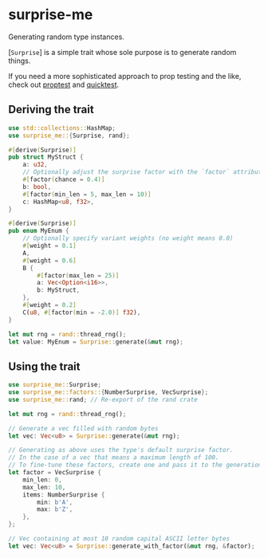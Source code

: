 # surprise-me

Generating random type instances.

[`Surprise`] is a simple trait whose sole purpose is to generate random things.

If you need a more sophisticated approach to prop testing and the like, check out [proptest](https://docs.rs/proptest/latest) and [quicktest](https://docs.rs/quickcheck/latest).

## Deriving the trait

```rust
use std::collections::HashMap;
use surprise_me::{Surprise, rand};

#[derive(Surprise)]
pub struct MyStruct {
    a: u32,
    // Optionally adjust the surprise factor with the `factor` attribute
    #[factor(chance = 0.4)]
    b: bool,
    #[factor(min_len = 5, max_len = 10)]
    c: HashMap<u8, f32>,
}

#[derive(Surprise)]
pub enum MyEnum {
    // Optionally specify variant weights (no weight means 0.0)
    #[weight = 0.1]
    A,
    #[weight = 0.6]
    B {
        #[factor(max_len = 25)]
        a: Vec<Option<i16>>,
        b: MyStruct,
    },
    #[weight = 0.2]
    C(u8, #[factor(min = -2.0)] f32),
}

let mut rng = rand::thread_rng();
let value: MyEnum = Surprise::generate(&mut rng);
```

## Using the trait

```rust
use surprise_me::Surprise;
use surprise_me::factors::{NumberSurprise, VecSurprise};
use surprise_me::rand; // Re-export of the rand crate

let mut rng = rand::thread_rng();

// Generate a vec filled with random bytes
let vec: Vec<u8> = Surprise::generate(&mut rng);

// Generating as above uses the type's default surprise factor.
// In the case of a vec that means a maximum length of 100.
// To fine-tune these factors, create one and pass it to the generation like so:
let factor = VecSurprise {
    min_len: 0,
    max_len: 10,
    items: NumberSurprise {
        min: b'A',
        max: b'Z',
    },
};

// Vec containing at most 10 random capital ASCII letter bytes
let vec: Vec<u8> = Surprise::generate_with_factor(&mut rng, &factor);
```